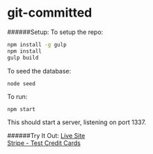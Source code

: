 # git-committed

######Setup:
To setup the repo:
```bash
npm install -g gulp
npm install
gulp build
```

To seed the database:
```
node seed
```

To run:
```bash
npm start
```

This should start a server, listening on port 1337.

######Try It Out:
[Live Site](https://stackstore.pandoracomputing.com/ "Live Site") <br>
[Stripe - Test Credit Cards](https://stripe.com/docs/testing#cards "Stripe - Test Credit Cards")
